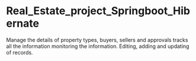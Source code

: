 # Real_Estate_project_Springboot_Hibernate
Manage the details of property types, buyers, sellers and approvals tracks all the information monitoring the information. Editing, adding and updating of records.
